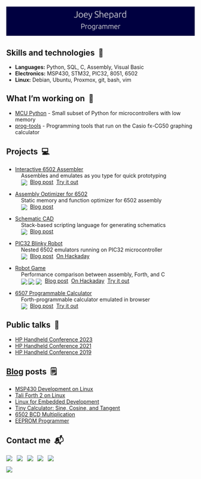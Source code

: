 ![Joey Shepard](/header.svg)

## Skills and technologies &nbsp;🔧
- **Languages:**   Python, SQL, C, Assembly, Visual Basic
- **Electronics:** MSP430, STM32, PIC32, 8051, 6502
- **Linux:** Debian, Ubuntu, Proxmox, git, bash, vim

## What I’m working on &nbsp;👷
- [MCU Python](https://github.com/JoeyShepard/mcu-py) - Small subset of Python for microcontrollers with low memory  
- [prog-tools](https://github.com/JoeyShepard/prog-tools) - Programming tools that run on the Casio fx-CG50 graphing calculator

## Projects &nbsp;💻
- [Interactive 6502 Assembler](https://github.com/JoeyShepard/interactive-6502-assembler)  
&nbsp;&nbsp;&nbsp;&nbsp;Assembles and emulates as you type for quick prototyping  
&nbsp;&nbsp;&nbsp;&nbsp;<img align=center src="https://img.shields.io/badge/Python-blue">&nbsp;&nbsp;[Blog post](https://joldosh.blogspot.com/2022/07/6502-interactive-assembler.html)&nbsp;&nbsp;[Try it out](http://calc6502.com/ia6502/main.html)

- [Assembly Optimizer for 6502](https://github.com/JoeyShepard/optimizer-mini-6502)  
&nbsp;&nbsp;&nbsp;&nbsp;Static memory and function optimizer for 6502 assembly  
&nbsp;&nbsp;&nbsp;&nbsp;<img align=center src="https://img.shields.io/badge/Python-blue">&nbsp;&nbsp;[Blog post](https://joldosh.blogspot.com/2019/08/new-project-6502-assembly-optimizer.html)

- [Schematic CAD](https://github.com/JoeyShepard/schematic-cad)  
&nbsp;&nbsp;&nbsp;&nbsp;Stack-based scripting language for generating schematics  
&nbsp;&nbsp;&nbsp;&nbsp;<img align=center src="https://img.shields.io/badge/Python-blue">&nbsp;&nbsp;[Blog post](https://joldosh.blogspot.com/2022/05/7400-logic-calculator-revisited.html#schematic)

- [PIC32 Blinky Robot](https://github.com/JoeyShepard/pic32-blinky-robot)  
&nbsp;&nbsp;&nbsp;&nbsp;Nested 6502 emulators running on PIC32 microcontroller  
&nbsp;&nbsp;&nbsp;&nbsp;<img align=center src="https://img.shields.io/badge/Assembly-purple">&nbsp;&nbsp;[Blog post](https://joldosh.blogspot.com/2022/12/pic326502-blinky-robot.html)&nbsp;&nbsp;[On Hackaday](https://hackaday.com/2022/12/24/blinky-project-is-6502s-all-the-way-down/)

- [Robot Game](https://github.com/JoeyShepard/robot-game)  
&nbsp;&nbsp;&nbsp;&nbsp;Performance comparison between assembly, Forth, and C  
&nbsp;&nbsp;&nbsp;&nbsp;<img align=center src="https://img.shields.io/badge/Assembly-purple"> <img align=center src="https://img.shields.io/badge/Forth-orange"> <img align=center src="https://img.shields.io/badge/_C_-green">&nbsp;&nbsp;[Blog post](https://joldosh.blogspot.com/2020/07/robot-game-65c02-c-assembly-and-forth.html)&nbsp;&nbsp;[On Hackaday](https://hackaday.com/2020/07/07/gaming-in-different-languages/)&nbsp;&nbsp;[Try it out](http://calc6502.com/RobotGame/summary.html)

- [6507 Programmable Calculator](https://github.com/JoeyShepard/calc6507)  
&nbsp;&nbsp;&nbsp;&nbsp;Forth-programmable calculator emulated in browser  
&nbsp;&nbsp;&nbsp;&nbsp;<img align=center src="https://img.shields.io/badge/Assembly-purple">&nbsp;&nbsp;[Blog post](https://joldosh.blogspot.com/search/label/6507%20Graphing%20Calculator)&nbsp;&nbsp;[Try it out](http://calc6502.com/calc6507/main.html)

<!-- Removed these projects to make room
- [65C02 Emulator](https://github.com/JoeyShepard/65C02-emulator)
- [EEPROM Programmer](https://github.com/JoeyShepard/eeprom-programmer)
- [RPN Calculator](https://github.com/JoeyShepard/rpn-calculator)
- [Tiny Calculator](https://github.com/JoeyShepard/tiny-calc)
-->

## Public talks &nbsp;💬
- [HP Handheld Conference 2023](https://www.youtube.com/watch?v=BYiYUGSROLs)
- [HP Handheld Conference 2021](https://www.youtube.com/watch?v=fNx0s4iwssQ)
- [HP Handheld Conference 2019](https://www.youtube.com/watch?v=dJoKl0LK5jM)
  
## [Blog](https://joldosh.blogspot.com/) posts &nbsp;🗒️
- [MSP430 Development on Linux](https://joldosh.blogspot.com/2024/05/msp430-development-on-linux.html)
- [Tali Forth 2 on Linux](https://joldosh.blogspot.com/2022/12/tali-forth-2-on-linux.html) 
- [Linux for Embedded Development](https://joldosh.blogspot.com/2022/01/linux-for-embedded-development.html)
- [Tiny Calculator: Sine, Cosine, and Tangent](https://joldosh.blogspot.com/2018/12/tiny-calculator-sine-cosine-and-tangent.html)
- [6502 BCD Multiplication](https://joldosh.blogspot.com/2017/11/6502-bcd-multiplication.html)
- [EEPROM Programmer](https://joldosh.blogspot.com/2015/02/eeprom-programmer.html)

## Contact me &nbsp;📬
[<img align=center src="https://img.shields.io/badge/Email-red">](mailto:joey.m.shepard@gmail.com)&nbsp;&nbsp;
[<img align=center src="https://img.shields.io/badge/LinkedIn-blue">](https://www.linkedin.com/in/joseph-shepard-362772186/)&nbsp;&nbsp;
[<img align=center src="https://img.shields.io/badge/Stack_Overflow-orange">](https://stackoverflow.com/users/2609116/joey-shepard)&nbsp;&nbsp;
[<img align=center src="https://img.shields.io/badge/GitHub-black">](https://github.com/JoeyShepard)&nbsp;&nbsp;
[<img align=center src="https://img.shields.io/badge/Blog-green">](https://joldosh.blogspot.com/)&nbsp;&nbsp;

<div align="left">
  <img src="https://github-readme-stats.vercel.app/api/top-langs/?username=JoeyShepard&layout=compact&langs_count=6" />
</div>
